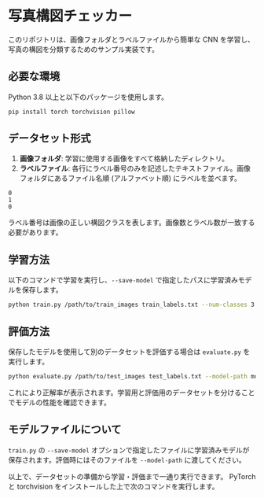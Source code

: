 # 写真構図チェッカー

このリポジトリは、画像フォルダとラベルファイルから簡単な CNN を学習し、写真の構図を分類するためのサンプル実装です。

## 必要な環境

Python 3.8 以上と以下のパッケージを使用します。

```bash
pip install torch torchvision pillow
```

## データセット形式

1. **画像フォルダ**: 学習に使用する画像をすべて格納したディレクトリ。
2. **ラベルファイル**: 各行にラベル番号のみを記述したテキストファイル。画像フォルダにあるファイル名順 (アルファベット順) にラベルを並べます。

```
0
1
0
```

ラベル番号は画像の正しい構図クラスを表します。画像数とラベル数が一致する必要があります。

## 学習方法

以下のコマンドで学習を実行し、`--save-model` で指定したパスに学習済みモデルを保存します。

```bash
python train.py /path/to/train_images train_labels.txt --num-classes 3 --epochs 20 --save-model model.pth
```

## 評価方法

保存したモデルを使用して別のデータセットを評価する場合は `evaluate.py` を実行します。

```bash
python evaluate.py /path/to/test_images test_labels.txt --model-path model.pth --num-classes 3
```

これにより正解率が表示されます。学習用と評価用のデータセットを分けることでモデルの性能を確認できます。

## モデルファイルについて

`train.py` の `--save-model` オプションで指定したファイルに学習済みモデルが保存されます。評価時にはそのファイルを `--model-path` に渡してください。

以上で、データセットの準備から学習・評価まで一通り実行できます。
PyTorch と torchvision をインストールした上で次のコマンドを実行します。
